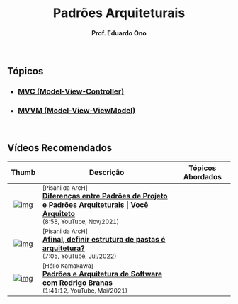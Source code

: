 <h1 align="center">Padrões Arquiteturais</h1>

<h4 align="center">Prof. Eduardo Ono</h4>

&nbsp;

## Tópicos

* ### [MVC (Model-View-Controller)](./mvc/README.md)

* ### [MVVM (Model-View-ViewModel)](./mvvm/README.md)

&nbsp;

## Vídeos Recomendados

| Thumb | Descrição | Tópicos Abordados |
| :-: | --- | --- |
| [![img](https://img.youtube.com/vi/YOOr_OjhjwI/default.jpg)](https://www.youtube.com/watch?v=YOOr_OjhjwI) | <sup>[Pisani da ArcH]</sup><br>[__Diferenças entre Padrões de Projeto e Padrões Arquiteturais \| Você Arquiteto__](https://www.youtube.com/watch?v=YOOr_OjhjwI)<br><sub>(8:58, YouTube, Nov/2021)</sub> | 
| [![img](https://img.youtube.com/vi/WVCc3m_AOis/default.jpg)](https://www.youtube.com/watch?v=WVCc3m_AOis) | <sup>[Pisani da ArcH]</sup><br>[__Afinal, definir estrutura de pastas é arquitetura?__](https://www.youtube.com/watch?v=WVCc3m_AOis)<br><sub>(7:05, YouTube, Jul/2022)</sub> | 
| [![img](https://img.youtube.com/vi/ah-JwEtzs5U/default.jpg)](https://www.youtube.com/watch?v=ah-JwEtzs5U) | <sup>[Hélio Kamakawa]</sup><br>[__Padrões e Arquitetura de Software com Rodrigo Branas__](https://www.youtube.com/watch?v=ah-JwEtzs5U)<br><sub>(1:41:12, YouTube, Mai/2021)</sub> | 

&nbsp;
